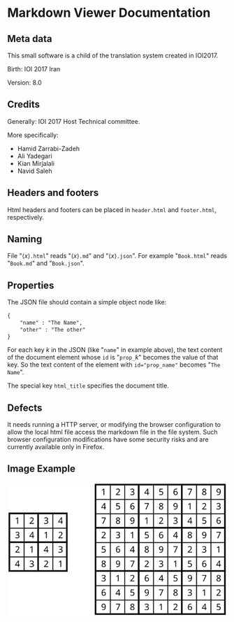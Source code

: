 # Markdown Viewer Documentation

## Meta data

This small software is a child of the translation system created in IOI2017.

Birth: IOI 2017 Iran

Version: 8.0


## Credits

Generally: IOI 2017 Host Technical committee.

More specifically:
* Hamid Zarrabi-Zadeh
* Ali Yadegari
* Kian Mirjalali
* Navid Saleh


## Headers and footers

Html headers and footers can be placed in `header.html` and `footer.html`, respectively.


## Naming

File "$\langle x \rangle$`.html`" reads "$\langle x \rangle$`.md`" and "$\langle x \rangle$`.json`".
For example "`Book.html`" reads "`Book.md`" and "`Book.json`".

## Properties
The JSON file should contain a simple object node like:
```
{
    "name" : "The Name",
    "other" : "The other"
}
```

For each key $k$ in the JSON (like "`name`" in example above), 
the text content of the document element whose `id` is "`prop_`$k$" becomes the value of that key.
So the text content of the element with `id="prop_name"` becomes "`The Name`".

The special key `html_title` specifies the document title.


## Defects

It needs running a HTTP server,
  or modifying the browser configuration to allow the local html file access the markdown file in the file system.
Such browser configuration modifications have some security risks and are currently available only in Firefox.


## Image Example

![Sudoku board](Sudoku.svg)

